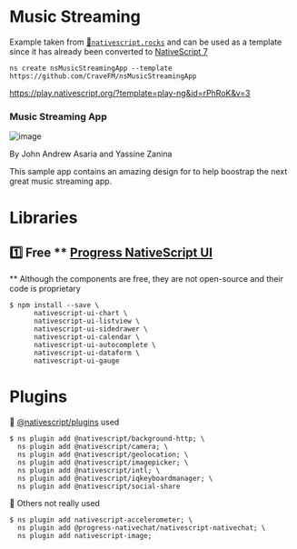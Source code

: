# Music Streaming



Example taken from [:bookmark:`nativescript.rocks`](https://plugins.nativescript.rocks/samples) and can be used as a template since it has already been converted to [NativeScript 7](https://nativescript.org/blog/nativescript-7-announcement)

```
ns create nsMusicStreamingApp --template https://github.com/CraveFM/nsMusicStreamingApp
```

https://play.nativescript.org/?template=play-ng&id=rPhRoK&v=3



### Music Streaming App

![image](https://raw.githubusercontent.com/NativeScript/code-samples/master/screens/music-streaming.gif)

By John Andrew Asaria and Yassine Zanina

This sample app contains an amazing design for to help boostrap the next great music streaming app.


# Libraries

## :one: Free ** [Progress NativeScript UI](https://github.com/ProgressNS/nativescript-ui-samples)

** Although the components are free, they are not open-source and their code is proprietary

```
$ npm install --save \
      nativescript-ui-chart \
      nativescript-ui-listview \
      nativescript-ui-sidedrawer \
      nativescript-ui-calendar \
      nativescript-ui-autocomplete \
      nativescript-ui-dataform \
      nativescript-ui-gauge
```

# Plugins

:pushpin: [@nativescript/plugins](https://github.com/NativeScript/plugins) used

```
$ ns plugin add @nativescript/background-http; \
  ns plugin add @nativescript/camera; \
  ns plugin add @nativescript/geolocation; \
  ns plugin add @nativescript/imagepicker; \
  ns plugin add @nativescript/intl; \
  ns plugin add @nativescript/iqkeyboardmanager; \
  ns plugin add @nativescript/social-share
```

:pushpin: Others not really used

```
$ ns plugin add nativescript-accelerometer; \
  ns plugin add @progress-nativechat/nativescript-nativechat; \
  ns plugin add nativescript-image;
```
